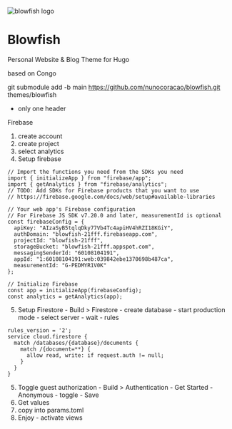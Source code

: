 ![blowfish logo](https://github.com/nunocoracao/blowfish/blob/main/logo.png?raw=true)

# Blowfish
Personal Website &amp; Blog Theme for Hugo

based on Congo

git submodule add -b main https://github.com/nunocoracao/blowfish.git themes/blowfish

- only one header

Firebase
1. create account
2. create project
3. select analytics
4. Setup firebase

```
// Import the functions you need from the SDKs you need
import { initializeApp } from "firebase/app";
import { getAnalytics } from "firebase/analytics";
// TODO: Add SDKs for Firebase products that you want to use
// https://firebase.google.com/docs/web/setup#available-libraries

// Your web app's Firebase configuration
// For Firebase JS SDK v7.20.0 and later, measurementId is optional
const firebaseConfig = {
  apiKey: "AIzaSyB5tqlqDky77Vb4Tc4apiHV4hRZI18KGiY",
  authDomain: "blowfish-21fff.firebaseapp.com",
  projectId: "blowfish-21fff",
  storageBucket: "blowfish-21fff.appspot.com",
  messagingSenderId: "60108104191",
  appId: "1:60108104191:web:039842ebe1370698b487ca",
  measurementId: "G-PEDMYR1V0K"
};

// Initialize Firebase
const app = initializeApp(firebaseConfig);
const analytics = getAnalytics(app);
```

5. Setup Firestore - Build > Firestore - create database - start production mode - select server - wait - rules
```
rules_version = '2';
service cloud.firestore {
  match /databases/{database}/documents {
    match /{document=**} {
      allow read, write: if request.auth != null;
    }
  }
}
```
5. Toggle guest authorization - Build > Authentication - Get Started - Anonymous - toggle - Save
6. Get values
7. copy into params.toml
8. Enjoy - activate views


